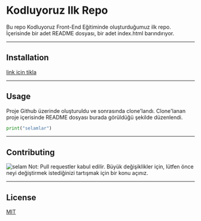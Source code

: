 # Kodluyoruz Ilk Repo
Bu repo Kodluyoruz Front-End Eğitiminde oluşturduğumuz ilk repo. İçerisinde bir adet README dosyası, bir adet index.html barındırıyor.
***
## Installation

[link icin tikla](https://github.com/DogukanYemlihaEmre/kodluyoruzilkrepo.git)
***
## Usage
Proje Github üzerinde oluşturuldu ve sonrasında clone'landı. Clone'lanan proje içerisinde README dosyası burada görüldüğü şekilde düzenlendi.
```python
print("selamlar")
```
***
## Contributing
![selam](https://sivilalan.com/wp-content/uploads/2019/03/27971846_748761281998348_2999043640998413504_n-1280x720.png)
Not: Pull requestler kabul edilir. Büyük değişiklikler için, lütfen önce neyi değiştirmek istediğinizi tartışmak için bir konu açınız.
***
## License
[MIT](https://choosealicense.com/licenses/mit/)
